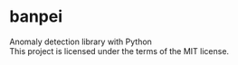 # banpei
Anomaly detection library with Python  
This project is licensed under the terms of the MIT license.
